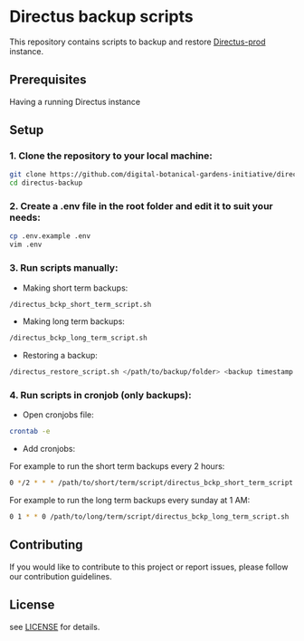 # Directus backup scripts

This repository contains scripts to backup and restore [Directus-prod](https://github.com/digital-botanical-gardens-initiative/Directus-prod) instance.

## Prerequisites

Having a running Directus instance

## Setup

### 1. Clone the repository to your local machine:

```bash
git clone https://github.com/digital-botanical-gardens-initiative/directus-backup.git
cd directus-backup
```

### 2. Create a .env file in the root folder and edit it to suit your needs:
```bash
cp .env.example .env
vim .env
```

### 3. Run scripts manually:

- Making short term backups:

```sh
/directus_bckp_short_term_script.sh
```

- Making long term backups:

```sh
/directus_bckp_long_term_script.sh
```

- Restoring a backup:

```sh
/directus_restore_script.sh </path/to/backup/folder> <backup timestamp in format YYYYMMDDHHMMSS>
```


### 4. Run scripts in cronjob (only backups):

- Open cronjobs file:

```sh
crontab -e
```

- Add cronjobs:

For example to run the short term backups every 2 hours: 
```sh
0 */2 * * * /path/to/short/term/script/directus_bckp_short_term_script.sh
```

For example to run the long term backups every sunday at 1 AM:
```sh
0 1 * * 0 /path/to/long/term/script/directus_bckp_long_term_script.sh
```

## Contributing

If you would like to contribute to this project or report issues, please follow our contribution guidelines.

## License

see [LICENSE](https://github.com/digital-botanical-gardens-initiative/directus-backup/blob/main/LICENSE) for details.
